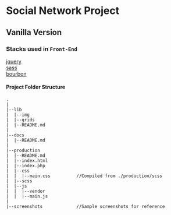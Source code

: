 # Social Network Project
## Vanilla Version

### Stacks used in `Front-End`

[jquery]()<br>
[sass]()<br />
[bourbon]()<br />

#### <i class="icon-folder-open"></i> Project Folder Structure
```
.
|
|--lib
|  |--img
|  |--grids
|  |--README.md
|
|--docs
|  |--README.md
|
|--production
|  |--README.md
|  |--index.html
|  |--index.php
|  |--css
|  |  |--main.css          //Compiled from ./production/scss
|  |--scss
|  |--js
|  |  |--vendor
|  |  |--main.js
|
|--screenshots             //Sample screenshots for reference
```
